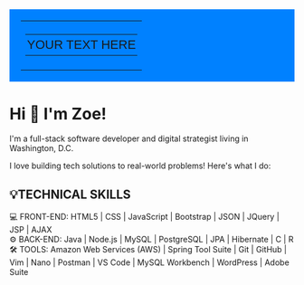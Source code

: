 <table background="" border="0" cellpadding="0" cellspacing="0" role="presentation" style="border-radius: 0px; min-height:50px;border-style:solid;border-width:10px;border-color:#0081ff;background-color:#0081ff;padding:10px;font-family: Arial,sans-serif; line-height: 1.3;" width="600px">
										<tbody>
											<tr>
												<td>
												<div class="block-parent box" collapsed="false" expand-on-hover="false">
												<table border="0" cellpadding="0" cellspacing="0" role="presentation" style="max-width: 100%; font-size: 21px; text-align: center; font-family: Arial,sans-serif; line-height: 1.2;" width="100%">
													<tbody>
														<tr>
															<td bgcolor="" style="padding-top:5px;padding-right:3px;padding-bottom:5px;padding-left:3px;">
															<p style="margin: 0;text-align:center;font-size:22px;font-family:Lucida,sans-serif;font-size:22px;text-align:center;">YOUR TEXT HERE</p>
															</td>
														</tr>
													</tbody>
												</table>
												</div>
												</td>
											</tr>
										</tbody>
									</table>


<h1>Hi 👋 I'm Zoe!</h1> 
<p>I'm a full-stack software developer and digital strategist living in Washington, D.C.</p> 

<p>I love building tech solutions to real-world problems! Here's what I do:</p>

<h2>💡TECHNICAL SKILLS</h2>
💻 FRONT-END: HTML5 | CSS | JavaScript | Bootstrap | JSON | JQuery | JSP | AJAX </br>
⚙️ BACK-END: Java | Node.js | MySQL | PostgreSQL | JPA | Hibernate | C | R </br>
🛠 TOOLS: Amazon Web Services (AWS) | Spring Tool Suite | Git | GitHub | Vim | Nano | Postman | VS Code | MySQL Workbench | WordPress | Adobe Suite

<!--
**zking63/zking63** is a ✨ _special_ ✨ repository because its `README.md` (this file) appears on your GitHub profile.

Here are some ideas to get you started:

- 🔭 I’m currently working on ...
- 🌱 I’m currently learning ...
- 👯 I’m looking to collaborate on ...
- 🤔 I’m looking for help with ...
- 💬 Ask me about ...
- 📫 How to reach me: ...
- 😄 Pronouns: She/Her
- ⚡ Fun fact: ...
-->
